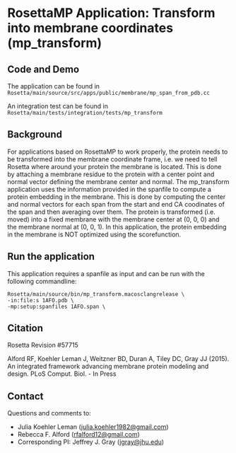 # RosettaMP Application: Transform into membrane coordinates (mp_transform)

## Code and Demo
The application can be found in `Rosetta/main/source/src/apps/public/membrane/mp_span_from_pdb.cc` 

An integration test can be found in `Rosetta/main/tests/integration/tests/mp_transform`

## Background

For applications based on RosettaMP to work properly, the protein needs to be transformed into the membrane coordinate frame, i.e. we need to tell Rosetta where around your protein the membrane is located. This is done by attaching a membrane residue to the protein with a center point and normal vector defining the membrane center and normal. The mp_transform application uses the information provided in the spanfile to compute a protein embedding in the membrane. This is done by computing the center and normal vectors for each span from the start and end CA coodinates of the span and then averaging over them. The protein is transformed (i.e. moved) into a fixed membrane with the membrane center at (0, 0, 0) and the membrane normal at (0, 0, 1). In this application, the protein embedding in the membrane is NOT optimized using the scorefunction.

## Run the application

This application requires a spanfile as input and can be run with the following commandline: 

```
Rosetta/main/source/bin/mp_transform.macosclangrelease \
-in:file:s 1AFO.pdb \
-mp:setup:spanfiles 1AFO.span \
```

## Citation
Rosetta Revision #57715

Alford RF, Koehler Leman J, Weitzner BD, Duran A, Tiley DC, Gray JJ (2015). An integrated framework advancing membrane protein modeling and design. PLoS Comput. Biol. - In Press

## Contact

Questions and comments to: 
 - Julia Koehler Leman ([julia.koehler1982@gmail.com](julia.koehler1982@gmail.com))
 - Rebecca F. Alford ([rfalford12@gmail.com](rfalford12@gmail.com))
 - Corresponding PI: Jeffrey J. Gray ([jgray@jhu.edu](jgray@jhu.edu))
